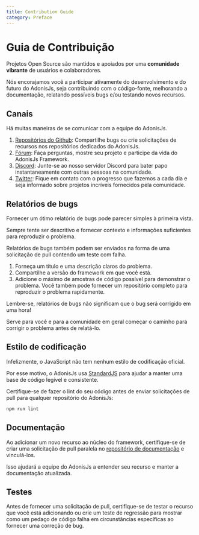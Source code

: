```yaml
---
title: Contribution Guide
category: Preface
---
```


# Guia de Contribuição

Projetos Open Source são mantidos e apoiados por uma **comunidade vibrante** de usuários e colaboradores.

Nós encorajamos você a participar ativamente do desenvolvimento e do futuro do AdonisJs, seja contribuindo com o código-fonte, melhorando a documentação, relatando possíveis bugs e/ou testando novos recursos.

## Canais

Há muitas maneiras de se comunicar com a equipe do AdonisJs.

1. [Repositórios do Github](https://github.com/adonisjs): Compartilhe bugs ou crie solicitações de recursos nos repositórios dedicados do AdonisJs.
2. [Fórum](https://forum.adonisjs.com): Faça perguntas, mostre seu projeto e participe da vida do AdonisJs Framework.
3. [Discord](https://discord.gg/vDcEjq6): Junte-se ao nosso servidor Discord para bater papo instantaneamente com outras pessoas na comunidade.
4. [Twitter](https://twitter.com/adonisframework): Fique em contato com o progresso que fazemos a cada dia e seja informado sobre projetos incríveis fornecidos pela comunidade.

## Relatórios de bugs

Fornecer um ótimo relatório de bugs pode parecer simples à primeira vista.

Sempre tente ser descritivo e fornecer contexto e informações suficientes para reproduzir o problema.

Relatórios de bugs também podem ser enviados na forma de uma solicitação de pull contendo um teste com falha.

1. Forneça um título e uma descrição claros do problema.
2. Compartilhe a versão do framework em que você está.
3. Adicione o máximo de amostras de código possível para demonstrar o problema. Você também pode fornecer um repositório completo para reproduzir o problema rapidamente.

Lembre-se, relatórios de bugs não significam que o bug será corrigido em uma hora!

Serve para você e para a comunidade em geral começar o caminho para corrigir o problema antes de relatá-lo.

## Estilo de codificação

Infelizmente, o JavaScript não tem nenhum estilo de codificação oficial.

Por esse motivo, o AdonisJs usa [StandardJS](https://standardjs.com/) para ajudar a manter uma base de código legível e consistente.

Certifique-se de fazer o lint do seu código antes de enviar solicitações de pull para qualquer repositório do AdonisJs:

```bash
npm run lint
```

## Documentação

Ao adicionar um novo recurso ao núcleo do framework, certifique-se de criar uma solicitação de pull paralela no [repositório de documentação](https://github.com/adonisjs/docs) e vinculá-los.

Isso ajudará a equipe do AdonisJs a entender seu recurso e manter a documentação atualizada.

## Testes

Antes de fornecer uma solicitação de pull, certifique-se de testar o recurso que você está adicionando ou crie um teste de regressão para mostrar como um pedaço de código falha em circunstâncias específicas ao fornecer uma correção de bug.
